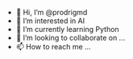 - 👋 Hi, I’m @prodrigmd
- 👀 I’m interested in AI
- 🌱 I’m currently learning Python
- 💞️ I’m looking to collaborate on ...
- 📫 How to reach me ...

<!---
prodrigmd/prodrigmd is a ✨ special ✨ repository because its `README.md` (this file) appears on your GitHub profile.
You can click the Preview link to take a look at your changes.
--->
